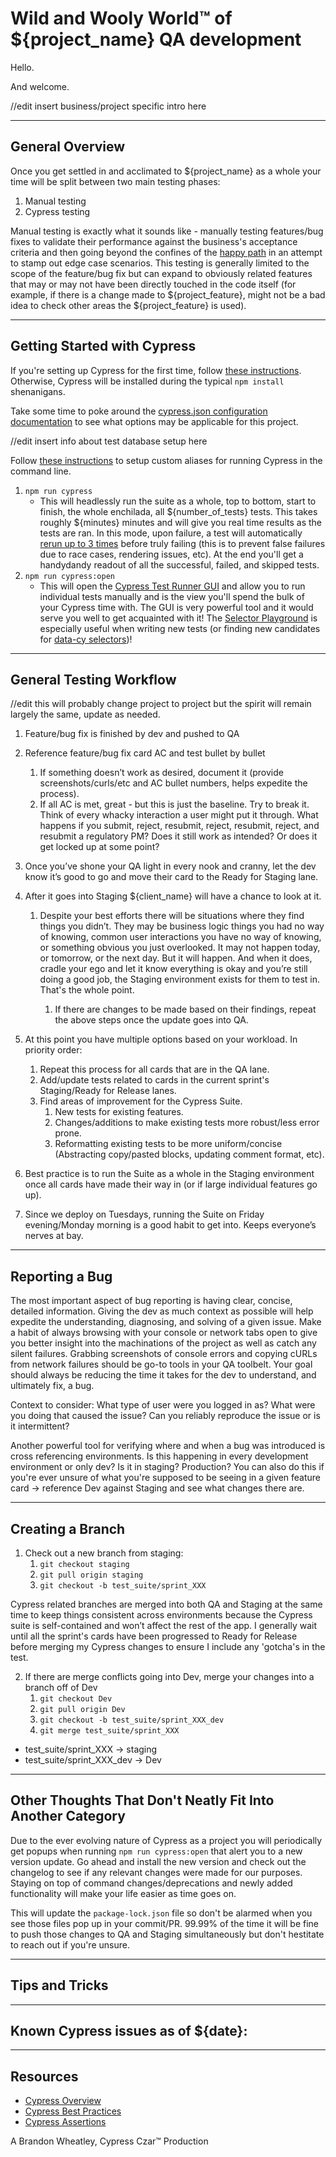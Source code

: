 # Wild and Wooly World™ of ${project_name} QA development

Hello.

And welcome.

//edit insert business/project specific intro here

---

## General Overview

Once you get settled in and acclimated to ${project_name} as a whole your time will be split between two main testing phases:

1.  Manual testing
2.  Cypress testing

Manual testing is exactly what it sounds like - manually testing features/bug fixes to validate their performance against the business's
acceptance criteria and then going beyond the confines of the [happy path](https://en.wikipedia.org/wiki/Happy_path)
in an attempt to stamp out edge case scenarios. This testing is generally limited to the scope of the feature/bug fix but can
expand to obviously related features that may or may not have been directly touched in the code itself (for example, if there is
a change made to ${project_feature}, might not be a bad idea to check other areas the ${project_feature} is used).

---

## Getting Started with Cypress


If you're setting up Cypress for the first time, follow [these instructions](https://docs.cypress.io/guides/getting-started/installing-cypress).
Otherwise, Cypress will be installed during the typical `npm install` shenanigans.

Take some time to poke around the [cypress.json configuration documentation](https://docs.cypress.io/guides/references/configuration) to see what options may be applicable for this project.

//edit insert info about test database setup here

Follow [these instructions](https://docs.cypress.io/guides/guides/command-line) to setup custom aliases for running Cypress in the command line.

1.  `npm run cypress`
    - This will headlessly run the suite as a whole, top to bottom, start to finish, the whole enchilada, all ${number_of_tests} tests. This takes roughly ${minutes} minutes and
      will give you real time results as the tests are ran. In this mode, upon failure, a test will automatically [rerun up to 3 times](https://docs.cypress.io/guides/guides/test-retries#Configure-Test-Retries) before truly failing (this is to prevent false failures due to race cases, rendering issues, etc). At the end you'll get a handydandy readout of all the successful, failed,
      and skipped tests. 
2.  `npm run cypress:open`
    - This will open the [Cypress Test Runner GUI](https://docs.cypress.io/guides/core-concepts/test-runner#Overview) and allow you to run individual tests manually
      and is the view you'll spend the bulk of your Cypress time with. The GUI is very powerful tool and it would serve you well to get acquainted with it!
      The [Selector Playground](https://docs.cypress.io/guides/core-concepts/test-runner#Selector-Playground) is especially useful when writing new tests (or finding new candidates for [data-cy selectors](https://docs.cypress.io/guides/references/best-practices#Selecting-Elements))!

---

## General Testing Workflow
//edit this will probably change project to project but the spirit will remain largely the same, update as needed.


1.  Feature/bug fix is finished by dev and pushed to QA

2.  Reference feature/bug fix card AC and test bullet by bullet

    1.  If something doesn’t work as desired, document it
        (provide screenshots/curls/etc and AC bullet numbers, helps expedite the process).
    2.  If all AC is met, great - but this is just the baseline. Try to break it. Think of every whacky interaction a user might put it through.
        What happens if you submit, reject, resubmit, reject, resubmit, reject, and resubmit a regulatory PM?
        Does it still work as intended? Or does it get locked up at some point?

3)  Once you’ve shone your QA light in every nook and cranny, let the dev know it’s good to go and move their card to the Ready for Staging lane.

4)  After it goes into Staging ${client_name} will have a chance to look at it.

    1.  Despite your best efforts there will be situations where they find things you didn’t.
        They may be business logic things you had no way of knowing, common user interactions you have no way of knowing,
        or something obvious you just overlooked. It may not happen today, or tomorrow, or the next day. But it will happen.
        And when it does, cradle your ego and let it know everything is okay and you’re still doing a good job,
        the Staging environment exists for them to test in. That's the whole point.

        1.  If there are changes to be made based on their findings, repeat the above steps once the update goes into QA.

5.  At this point you have multiple options based on your workload. In priority order:

    1.  Repeat this process for all cards that are in the QA lane.
    2.  Add/update tests related to cards in the current sprint's Staging/Ready for Release lanes.
    3.  Find areas of improvement for the Cypress Suite.
        1.  New tests for existing features.
        2.  Changes/additions to make existing tests more robust/less error prone.
        3.  Reformatting existing tests to be more uniform/concise (Abstracting copy/pasted blocks, updating comment format, etc).

6)  Best practice is to run the Suite as a whole in the Staging environment
    once all cards have made their way in (or if large individual features go up).

7)  Since we deploy on Tuesdays, running the Suite on Friday evening/Monday morning is a good habit to get into.
    Keeps everyone’s nerves at bay.

---

## Reporting a Bug

The most important aspect of bug reporting is having clear, concise, detailed information. Giving the dev as much context as possible will help
expedite the understanding, diagnosing, and solving of a given issue. Make a habit of always browsing with your console or network tabs open
to give you better insight into the machinations of the project as well as catch any silent failures. Grabbing screenshots of console errors and
copying cURLs from network failures should be go-to tools in your QA toolbelt. Your goal should always be reducing the time it takes for the dev
to understand, and ultimately fix, a bug.

Context to consider:
What type of user were you logged in as?
What were you doing that caused the issue?
Can you reliably reproduce the issue or is it intermittent?

Another powerful tool for verifying where and when a bug was introduced is cross referencing environments. Is this happening in every development 
environment or only dev? Is it in staging? Production? You can also do this if you're ever unsure of what you're supposed to be seeing in a given
feature card -> reference Dev against Staging and see what changes there are.

---

## Creating a Branch

1.  Check out a new branch from staging:
    1.  `git checkout staging`
    2.  `git pull origin staging`
    3.  `git checkout -b test_suite/sprint_XXX`

Cypress related branches are merged into both QA and Staging at the same time to keep things consistent across environments because
the Cypress suite is self-contained and won’t affect the rest of the app. I generally wait until all the sprint's cards
have been progressed to Ready for Release before merging my Cypress changes to ensure I include any 'gotcha's in the test.

2.  If there are merge conflicts going into Dev, merge your changes into a branch off of Dev
    1.  `git checkout Dev`
    2.  `git pull origin Dev`
    3.  `git checkout -b test_suite/sprint_XXX_dev`
    4.  `git merge test_suite/sprint_XXX`

- test_suite/sprint_XXX -> staging
- test_suite/sprint_XXX_dev -> Dev

---

## Other Thoughts That Don't Neatly Fit Into Another Category

Due to the ever evolving nature of Cypress as a project you will periodically get popups when running `npm run cypress:open`
that alert you to a new version update. Go ahead and install the new version and check out the changelog to see if any relevant
changes were made for our purposes. Staying on top of command changes/deprecations and newly added functionality will make your
life easier as time goes on.

This will update the `package-lock.json` file so don't be alarmed when you see those files pop up in your commit/PR.
99.99% of the time it will be fine to push those changes to QA and Staging simultaneously but don't hestitate to
reach out if you're unsure.

---

## Tips and Tricks


---

## Known Cypress issues as of ${date}:


---

## Resources

- [Cypress Overview](https://docs.cypress.io/guides/overview/why-cypress)
- [Cypress Best Practices](https://docs.cypress.io/guides/references/best-practices)
- [Cypress Assertions](https://docs.cypress.io/guides/references/assertions)


A Brandon Wheatley, Cypress Czar™ Production